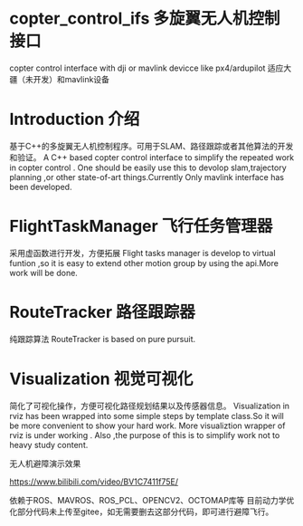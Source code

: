 # copter_control_ifs 多旋翼无人机控制接口
copter control interface with dji or mavlink devicce like px4/ardupilot
适应大疆（未开发）和mavlink设备

# Introduction 介绍
基于C++的多旋翼无人机控制程序。可用于SLAM、路径跟踪或者其他算法的开发和验证。
A C++ based copter control interface to simplify the repeated work in copter control . One should be easily use this to devolop slam,trajectory planning ,or other state-of-art things.Currently Only mavlink interface has been developed.


# FlightTaskManager 飞行任务管理器
采用虚函数进行开发，方便拓展
Flight tasks manager is develop to virtual funtion ,so it is easy to extend other motion group by using the api.More work will be done.

# RouteTracker 路径跟踪器
纯跟踪算法
RouteTracker is based on pure pursuit.

# Visualization 视觉可视化
简化了可视化操作，方便可视化路径规划结果以及传感器信息。
Visualization in rviz has been wrapped into some simple steps by template class.So it will be more convenient to show your hard work.
More visualiztion wrapper of rviz  is under working . Also ,the purpose of this is to simplify work not to heavy study content.

无人机避障演示效果

https://www.bilibili.com/video/BV1C7411f75E/

依赖于ROS、MAVROS、ROS_PCL、OPENCV2、OCTOMAP库等
目前动力学优化部分代码未上传至gitee，如无需要删去这部分代码，即可进行避障飞行。
